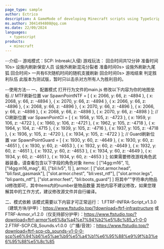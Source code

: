 ```yaml
---
page_type: sample
author: Ectrico
description: A GameMode of developing Minecraft scripts using TypeScript and a build process.
ms.author: 3041494808@qq.com
ms.date: 22/09/2024
languages:
  - typescript
products:
  - minecraft
---
```


--介绍--
游戏模式：SCP: Inbreak(入侵)
游戏玩法：
回合时间共12分钟
准备时间10s>
设施内刷新保安人员
设施外刷新混沌分裂者
准备时间0s>
设施外刷新九尾狐
回合时间>
一共有6次随机时间的随机支援刷新
回合时间0s>
游戏结束
判定胜利队伍
此版本为测试版，暂时只以击杀对方所有人为胜利目的。

--使用方法--
一、配置模式
打开行为文件的main.js
修改以下内容为你的地图坐标
// MTF刷新位置
var SpawnPointNTF = [
  { x: 2066, y: 66, z: -4894 },
  { x: 2068, y: 66, z: -4894 },
  { x: 2070, y: 66, z: -4894 },
  { x: 2066, y: 66, z: -4896 },
  { x: 2068, y: 66, z: -4896 },
  { x: 2070, y: 66, z: -4896 },
  { x: 2066, y: 66, z: -4898 },
  { x: 2068, y: 66, z: -4898 },
  { x: 2070, y: 66, z: -4898 }
];
// CI刷新位置
var SpawnPointCI = [
  { x: 1958, y: 105, z: -4723 },
  { x: 1959, y: 106, z: -4722 },
  { x: 1960, y: 106, z: -4721 },
  { x: 1962, y: 105, z: -4718 },
  { x: 1964, y: 104, z: -4715 },
  { x: 1939, y: 105, z: -4716 },
  { x: 1937, y: 105, z: -4718 },
  { x: 1936, y: 105, z: -4720 },
  { x: 1934, y: 105, z: -4722 }
];
// Guard刷新位置
var SpawnPointGuard = [
  { x: 1930, y: 60, z: -4649 },
  { x: 1930, y: 60, z: -4651 },
  { x: 1930, y: 60, z: -4653 },
  { x: 1932, y: 60, z: -4649 },
  { x: 1932, y: 60, z: -4651 },
  { x: 1932, y: 60, z: -4653 },
  { x: 1934, y: 60, z: -4649 },
  { x: 1934, y: 60, z: -4651 },
  { x: 1934, y: 60, z: -4653 }
];
如果需要修改游戏角色武器装备，请查看包含以下字段的角色对象
  items: [
    ["l4gg:m16", 1],
    ["l4gg:m16_mag", 8],
    ["bli:lv5", 1]
  ],
  armor: [
    ["slot.armor.head", "bli:fast_gasmask"],
    ["slot.armor.chest", "bli:vest_ntf"],
    ["slot.armor.legs", "bli:pants_ntf"],
    ["slot.armor.feet", "bli:boots_guard"]
  ]
将其中""字符串内物品id修改即可，其中items内的number是物品数量
其他内容不建议修改，如果您理解其中的工作方式，建议修改源文件并自行编译。

二、模式依赖
该模式需要以下内容才可正常运行：
1.FTRF-INFRA-Script_v1.3.0（建筑方块/护甲）：https://www.ftstudio.top/?download=ftrf-infrastructure
  或FTRF-Armor_v1.2.0（仅支持部分护甲）：https://www.ftstudio.top/?download=ftrf-armor%e6%8a%a4%e7%94%b2%e5%8c%85_v1-0-0
2.FTRF-SCP.CB_Sounds.v1.0.0（广播/音效）：https://www.ftstudio.top/?download=ftrf-scp-cb_sounds-v1-0-0-scp%e6%94%b6%e5%ae%b9%e5%a4%b1%e6%95%88%e9%9f%b3%e6%95%88%e5%8c%85